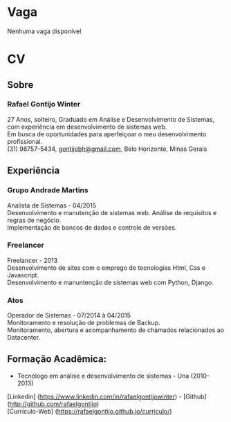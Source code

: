 # Vaga

Nenhuma vaga disponível

# CV

## Sobre

### Rafael Gontijo Winter

27 Anos, solteiro, Graduado em Análise e Desenvolvimento de Sistemas, com experiência em desenvolvimento de sistemas web.<br />
Em busca de oportunidades para aperfeiçoar o meu desenvolvimento profissional.<br />
(31) 98757-5434, gontijobh@gmail.com, Belo Horizonte, Minas Gerais


## Experiência 

### Grupo Andrade Martins
Analista de Sistemas - 04/2015<br />
Desenvolvimento e manutenção de sistemas web. Análise de requisitos e regras de negócio. <br />
Implementação de bancos de dados e controle de versões.

### Freelancer
Freelancer - 2013<br />
Desenvolvimento de sites com o emprego de tecnologias Html, Css e Javascript.<br />
Desenvolvimento e manuntenção de sistemas web com Python, Django.

### Atos
Operador de Sistemas - 07/2014 à 04/2015<br />
Monitoramento e resolução de problemas de Backup.<br />
Monitoramento, abertura e acompanhamento de chamados relacionados ao Datacenter.

## Formação Acadêmica:
* Tecnólogo em análise e desenvolvimento de sistemas - Una (2010-2013)  <br />
	 

[Linkedin] (https://www.linkedin.com/in/rafaelgontijowinter) - [Github] (http://github.com/rafaelgontijo) <br />
[Currículo-Web] (https://rafaelgontijo.github.io/curriculo/)

